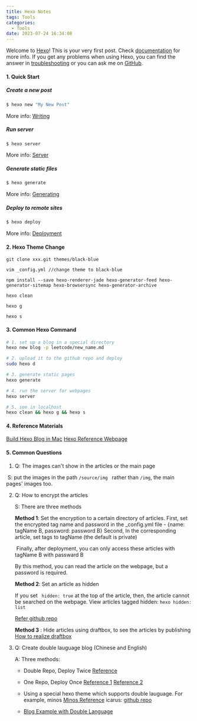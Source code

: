 ```yaml
---
title: Hexo Notes
tags: Tools
categories:
  - Tools
date: 2023-07-24 16:34:08
---
```


Welcome to [Hexo](https://hexo.io/)! This is your very first post. Check [documentation](https://hexo.io/docs/) for more info. If you get any problems when using Hexo, you can find the answer in [troubleshooting](https://hexo.io/docs/troubleshooting.html) or you can ask me on [GitHub](https://github.com/hexojs/hexo/issues).

#### 1. Quick Start

##### Create a new post

``` bash
$ hexo new "My New Post"
```

More info: [Writing](https://hexo.io/docs/writing.html)

##### Run server

``` bash
$ hexo server
```

More info: [Server](https://hexo.io/docs/server.html)

##### Generate static files

``` bash
$ hexo generate
```

More info: [Generating](https://hexo.io/docs/generating.html)

##### Deploy to remote sites

``` bash
$ hexo deploy
```

More info: [Deployment](https://hexo.io/docs/one-command-deployment.html)


#### 2. Hexo Theme Change
```
git clone xxx.git themes/black-blue 

vim _config.yml //change theme to black-blue

npm install --save hexo-renderer-jade hexo-generator-feed hexo-generator-sitemap hexo-browsersync hexo-generator-archive

hexo clean

hexo g

hexo s

```
#### 3. Common Hexo Command

```bash
# 1. set up a blog in a special directory
hexo new blog -p leetcode/new_name.md

# 2. upload it to the github repo and deploy
sudo hexo d 

# 3. generate static pages
hexo generate

# 4. run the server for webpages
hexo server

# 5. see in localhost
hexo clean && hexo g && hexo s
```

#### 4. Reference Materials
[Build Hexo Blog in Mac](https://juejin.cn/post/6978377036645531662)
[Hexo Reference Webpage](https://hexo.fluid-dev.com/docs/guide/#%E6%96%87%E7%AB%A0%E5%9C%A8%E9%A6%96%E9%A1%B5%E7%9A%84%E5%B0%81%E9%9D%A2%E5%9B%BE)

#### 5. Common Questions
1. Q: The images can't show in the articles or the main page

​				 S: put the images in the path ```/source/img ``` rather than ```/img```, the main pages' images too.

2. Q: How to encrypt the articles

   S: There are three methods

   **Method 1**: Set the encryption to a certain directory of articles.
   	First, set the encrypted tag name and password in the _config.yml file - {name: tagName B, password: password B}
   	Second, In the corresponding article, set tags to tagName (the default is private) 

   ​	Finally, after deployment, you can only access these articles with tagName B with passward B

   By this method, you can read the article on the webpage, but a password is required.

   **Method 2**: Set an article as hidden

    If you set ``` hidden: true``` at the top of the article, then, the article cannot be searched on the webpage. 
    View articles tagged hidden: ```hexo hidden: list```

    [Refer github repo](https://github.com/prinsss/hexo-hide-posts)

   **Method 3** : Hide articles using draftbox, to see the articles by publishing
   [How to realize draftbox](https://blog.holic-x.com/wv-blog/post/6aa34fdd.html#hexo-butterfly-%E6%96%87%E7%AB%A0%E9%9A%90%E8%97%8F)

   

3. Q: Create double lauguage blog (Chinese and English)

   A: Three methods:

   - Double Repo, Deploy Twice [Reference](https://youngforest.github.io/2021/09/07/Setup-English-blog/)

   - One Repo, Deploy Once [Reference 1](https://www.brando.dev/zh-hans/2021/01/03/%E8%AE%B0%E4%B8%80%E6%AC%A1-Hexo-%E5%8D%9A%E5%AE%A2%E8%BF%81%E7%A7%BB%E4%B8%8E%E5%A4%9A%E8%AF%AD%E8%A8%80%E7%AB%99%E7%82%B9%E6%94%B9%E9%80%A0/)
   [Reference 2](https://zhuanlan.zhihu.com/p/358599353)

   - Using a special hexo theme which supports double lauguage. For example,  minos [Minos Reference](https://medium.com/learn-or-die/%E5%88%A9%E7%94%A8-hexo-%E4%BE%86%E5%BB%BA%E7%AB%8B%E4%B8%80%E5%80%8B-%E5%A4%9A%E8%AA%9E%E7%B3%BB-%E9%83%A8%E8%90%BD%E6%A0%BC-4545cc6cdb6)
   icarus:  [github repo](https://github.com/ppoffice/hexo-theme-icarus/discussions/1046)

   - [Blog Example with Double Language](https://medium.com/learn-or-die/%E5%88%A9%E7%94%A8-hexo-%E4%BE%86%E5%BB%BA%E7%AB%8B%E4%B8%80%E5%80%8B-%E5%A4%9A%E8%AA%9E%E7%B3%BB-%E9%83%A8%E8%90%BD%E6%A0%BC-4545cc6cdb6)